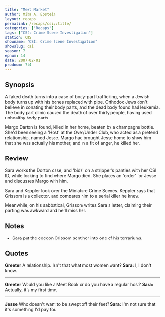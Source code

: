 ```yaml
---
title: "Meet Market"
author: Mika A. Epstein
layout: recaps
permalink: /recaps/csi/:title/
categories: ["Recaps"]
tags: ["CSI: Crime Scene Investigation"]
station: CBS
showname: "CSI: Crime Scene Investigation"
showslug: csi
season: 7
epnum: 14
date: 2007-02-01
prodnum: 714
---
```


## Synopsis

A faked death turns into a case of body-part trafficking, when a Jewish body turns up with his bones replaced with pipe. Orthodox Jews don't believe in donating their body parts, and the dead body found had leukemia. The body part clinic caused the death of over thirty people, having used unhealthy body parts.

Margo Darton is found, killed in her home, beaten by a champagne bottle. She'd been seeing a 'Host' at the Over/Under Club, who acted as a pretend relationship, named Jesse. Margo had brought Jesse home to show him that she was actually his mother, and in a fit of anger, he killed her.

## Review

Sara works the Dorton case, and 'bids' on a stripper's panties with her CSI ID, while looking to find where Margo died. She places an 'order' for Jesse and discusses Margo with him.

Sara and Keppler look over the Miniature Crime Scenes. Keppler says that Grissom is a collector, and compares him to a serial killer he knew.

Meanwhile, on his sabbatical, Grissom writes Sara a letter, claiming their parting was awkward and he'll miss her.

## Notes

* Sara put the cocoon Grissom sent her into one of his terrariums.

## Quotes

**Greeter** A relationship. Isn't that what most women want?
**Sara:** I, I don't know.

- - -

**Greeter** Would you like a Meet Book or do you have a regular host?
**Sara:** Actually, it's my first time.

- - -

**Jesse** Who doesn't want to be swept off their feet?
**Sara:** I'm not sure that it's something I'd pay for.
